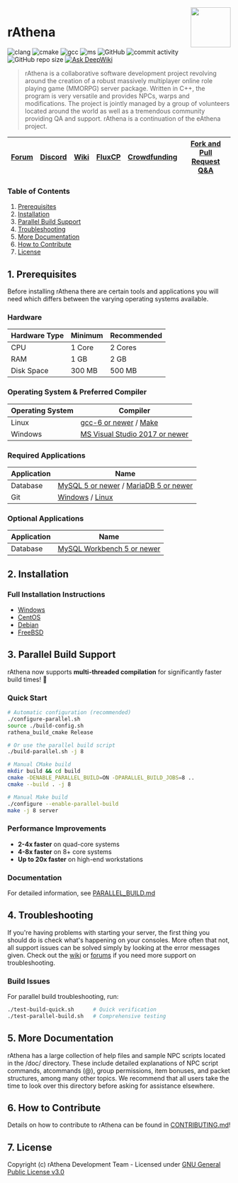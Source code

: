 <img src="doc/logo.png" align="right" height="90" />

# rAthena
![clang](https://img.shields.io/github/actions/workflow/status/rathena/rathena/build_servers_clang.yml?label=clang%20build&logo=llvm) 
![cmake](https://img.shields.io/github/actions/workflow/status/rathena/rathena/build_servers_cmake.yml?label=cmake%20build&logo=cmake)
![gcc](https://img.shields.io/github/actions/workflow/status/rathena/rathena/build_servers_gcc.yml?label=gcc%20build&logo=gnu) 
![ms](https://img.shields.io/github/actions/workflow/status/rathena/rathena/build_servers_msbuild.yml?label=ms%20build&logo=visualstudio) 
![GitHub](https://img.shields.io/github/license/rathena/rathena.svg) 
![commit activity](https://img.shields.io/github/commit-activity/w/rathena/rathena) 
![GitHub repo size](https://img.shields.io/github/repo-size/rathena/rathena.svg)
[![Ask DeepWiki](https://deepwiki.com/badge.svg)](https://deepwiki.com/rathena/rathena)


> rAthena is a collaborative software development project revolving around the creation of a robust massively multiplayer online role playing game (MMORPG) server package. Written in C++, the program is very versatile and provides NPCs, warps and modifications. The project is jointly managed by a group of volunteers located around the world as well as a tremendous community providing QA and support. rAthena is a continuation of the eAthena project.

[Forum](https://rathena.org/board)|[Discord](https://rathena.org/discord)|[Wiki](https://github.com/rathena/rathena/wiki)|[FluxCP](https://github.com/rathena/FluxCP)|[Crowdfunding](https://rathena.org/board/crowdfunding/)|[Fork and Pull Request Q&A](https://rathena.org/board/topic/86913-pull-request-qa/)
--------|--------|--------|--------|--------|--------

### Table of Contents
1. [Prerequisites](#1-prerequisites)
2. [Installation](#2-installation)
3. [Parallel Build Support](#3-parallel-build-support)
4. [Troubleshooting](#4-troubleshooting)
5. [More Documentation](#5-more-documentation)
6. [How to Contribute](#6-how-to-contribute)
7. [License](#7-license)

## 1. Prerequisites
Before installing rAthena there are certain tools and applications you will need which
differs between the varying operating systems available.

### Hardware
Hardware Type | Minimum | Recommended
------|------|------
CPU | 1 Core | 2 Cores
RAM | 1 GB | 2 GB
Disk Space | 300 MB | 500 MB

### Operating System & Preferred Compiler
Operating System | Compiler
------|------
Linux  | [gcc-6 or newer](https://www.gnu.org/software/gcc/gcc-6/) / [Make](https://www.gnu.org/software/make/)
Windows | [MS Visual Studio 2017 or newer](https://www.visualstudio.com/downloads/)

### Required Applications
Application | Name
------|------
Database | [MySQL 5 or newer](https://www.mysql.com/downloads/) / [MariaDB 5 or newer](https://downloads.mariadb.org/)
Git | [Windows](https://gitforwindows.org/) / [Linux](https://git-scm.com/download/linux)

### Optional Applications
Application | Name
------|------
Database | [MySQL Workbench 5 or newer](http://www.mysql.com/downloads/workbench/)

## 2. Installation 

### Full Installation Instructions
  * [Windows](https://github.com/rathena/rathena/wiki/Install-on-Windows)
  * [CentOS](https://github.com/rathena/rathena/wiki/Install-on-Centos)
  * [Debian](https://github.com/rathena/rathena/wiki/Install-on-Debian)
  * [FreeBSD](https://github.com/rathena/rathena/wiki/Install-on-FreeBSD)

## 3. Parallel Build Support

rAthena now supports **multi-threaded compilation** for significantly faster build times! 🚀

### Quick Start
```bash
# Automatic configuration (recommended)
./configure-parallel.sh
source ./build-config.sh
rathena_build_cmake Release

# Or use the parallel build script
./build-parallel.sh -j 8

# Manual CMake build
mkdir build && cd build
cmake -DENABLE_PARALLEL_BUILD=ON -DPARALLEL_BUILD_JOBS=8 ..
cmake --build . -j 8

# Manual Make build
./configure --enable-parallel-build
make -j 8 server
```

### Performance Improvements
- **2-4x faster** on quad-core systems
- **4-8x faster** on 8+ core systems
- **Up to 20x faster** on high-end workstations

### Documentation
For detailed information, see [PARALLEL_BUILD.md](PARALLEL_BUILD.md)

## 4. Troubleshooting

If you're having problems with starting your server, the first thing you should
do is check what's happening on your consoles. More often that not, all support issues
can be solved simply by looking at the error messages given. Check out the [wiki](https://github.com/rathena/rathena/wiki)
or [forums](https://rathena.org/forum) if you need more support on troubleshooting.

### Build Issues
For parallel build troubleshooting, run:
```bash
./test-build-quick.sh      # Quick verification
./test-parallel-build.sh   # Comprehensive testing
```

## 5. More Documentation
rAthena has a large collection of help files and sample NPC scripts located in the /doc/
directory. These include detailed explanations of NPC script commands, atcommands (@),
group permissions, item bonuses, and packet structures, among many other topics. We
recommend that all users take the time to look over this directory before asking for
assistance elsewhere.

## 6. How to Contribute
Details on how to contribute to rAthena can be found in [CONTRIBUTING.md](https://github.com/rathena/rathena/blob/master/.github/CONTRIBUTING.md)!

## 7. License
Copyright (c) rAthena Development Team - Licensed under [GNU General Public License v3.0](https://github.com/rathena/rathena/blob/master/LICENSE)
